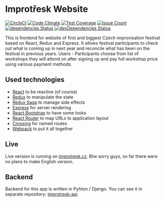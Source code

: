 # Improtřesk Website

[![CircleCI](https://circleci.com/gh/just-paja/improtresk-web.svg?style=shield)](https://circleci.com/gh/just-paja/improtresk-web)
[![Code Climate](https://codeclimate.com/github/just-paja/improtresk-web/badges/gpa.svg)](https://codeclimate.com/github/just-paja/improtresk-web)
[![Test Coverage](https://codeclimate.com/github/just-paja/improtresk-web/badges/coverage.svg)](https://codeclimate.com/github/just-paja/improtresk-web/coverage)
[![Issue Count](https://codeclimate.com/github/just-paja/improtresk-web/badges/issue_count.svg)](https://codeclimate.com/github/just-paja/improtresk-web)
[![dependencies Status](https://david-dm.org/just-paja/improtresk-web/status.svg)](https://david-dm.org/just-paja/improtresk-web)
[![devDependencies Status](https://david-dm.org/just-paja/improtresk-web/dev-status.svg)](https://david-dm.org/just-paja/improtresk-web?type=dev)

This is frontend for website of first and biggest Czech improvisation festival based on React, Redux and Express. It allows festival participants to check out what is coming up in next year and reconcile what has been on the festival in previous years. Users - Participants choose from list of workshops they will attend on after signing up and pay full workshop price using various payment methods.

## Used technologies

* [React](https://facebook.github.io/react/) to be reactive (of course)
* [Redux](http://redux.js.org/) to manipulate the state
* [Redux Saga](https://github.com/yelouafi/redux-saga) to manage side effects
* [Express](http://expressjs.com/) for server rendering
* [React Bootstrap](https://react-bootstrap.github.io/) to have some looks
* [React Router](https://github.com/ReactTraining/react-router) to map URLs to application layout
* [Crossing](https://github.com/lincolnloop/crossing) for named routes
* [Webpack](https://github.com/webpack/webpack) to put it all together

## Live

Live version is running on [improtresk.cz](http://improtresk.cz). Btw sorry guys, so far there were no plans to make English version.

## Backend

Backend for this app is written in Pyhton / Django. You can see it in separate repository:
[improtresk-api](https://github.com/just-paja/improtresk-api).
